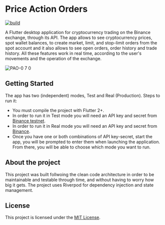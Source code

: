 # Price Action Orders

[![build](https://github.com/copmorty/price_action_orders/actions/workflows/main.yml/badge.svg)](https://github.com/copmorty/price_action_orders/actions/workflows/main.yml)

A Flutter desktop application for cryptocurrency trading on the Binance exchange, through its API. The app allows to see cryptocurrency prices, spot wallet balances, to create market, limit, and stop-limit orders from the spot account and it also allows to see open orders, order history and trade history. All these features work in real time, according to the user's movements and the operation of the exchange.

![PAO-0 7 0](https://user-images.githubusercontent.com/23016725/129225811-853c1614-b426-492d-a436-9cb6dfb841cf.png)



## Getting Started

The app has two (independent) modes, Test and Real (Production). Steps to run it:
- You must compile the project with Flutter 2+.
- In order to run it in Test mode you will need an API key and secret from [Binance testnet](https://testnet.binance.vision/).
- In order to run it in Real mode you will need an API key and secret from [Binance](https://binance.zendesk.com/hc/en-us/articles/360002502072-How-to-create-API).
- Once you have one or both combinations of API key-secret, start the app, you will be prompted to enter them when launching the application. From there, you will be able to choose which mode you want to run.

## About the project

This project was built follwoing the clean code architecture in order to be maintainable and testable through time, and without having to worry how big it gets. The project uses Riverpod for dependency injection and state management.


## License

This project is licensed under the [MIT License](https://github.com/copmorty/price_action_orders/blob/master/LICENSE).
